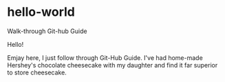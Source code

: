 # hello-world
Walk-through Git-hub Guide

Hello!

Emjay here, I just follow through Git-Hub Guide.
I've had home-made Hershey's chocolate cheesecake with my daughter and find it far superior to store cheesecake.

